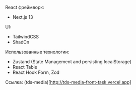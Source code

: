 React фреймворк:

- Next.js 13

UI:

- TailwindCSS
- ShadCn

Использованные технологии:

- Zustand (State Management and persisting localStorage)
- React Table
- React Hook Form, Zod

Ссылка: (tds-media)[http://tds-media-front-task.vercel.app]
